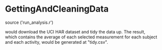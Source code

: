 # GettingAndCleaningData

source ('run_analysis.r') 

would download the UCI HAR dataset and tidy the data up. The result,
which contains the average of each selected measurement for each
subject and each activity, would be generated at "tidy.csv".